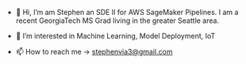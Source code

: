 - 👋 Hi, I’m am Stephen an SDE II for AWS SageMaker Pipelines. I am a recent GeorgiaTech MS Grad living in the greater Seattle area.

- 👀 I’m interested in Machine Learning, Model Deployment, IoT

- 📫 How to reach me -> stephenvia3@gmail.com

<!---
svia3/svia3 is a ✨ special ✨ repository because its `README.md` (this file) appears on your GitHub profile.
You can click the Preview link to take a look at your changes.
--->
